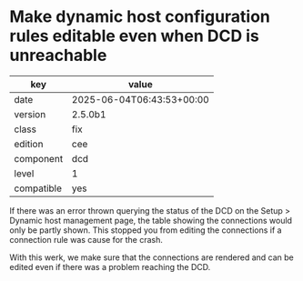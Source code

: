 [//]: # (werk v2)
# Make dynamic host configuration rules editable even when DCD is unreachable

key        | value
---------- | ---
date       | 2025-06-04T06:43:53+00:00
version    | 2.5.0b1
class      | fix
edition    | cee
component  | dcd
level      | 1
compatible | yes

If there was an error thrown querying the status of the DCD on the Setup
\> Dynamic host management page, the table showing the connections would
only be partly shown. This stopped you from editing the connections if a
connection rule was cause for the crash.

With this werk, we make sure that the connections are rendered and can
be edited even if there was a problem reaching the DCD.
